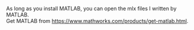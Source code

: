 As long as you install MATLAB, you can open the mlx files I written by MATLAB.\
Get MATLAB from https://www.mathworks.com/products/get-matlab.html. 
